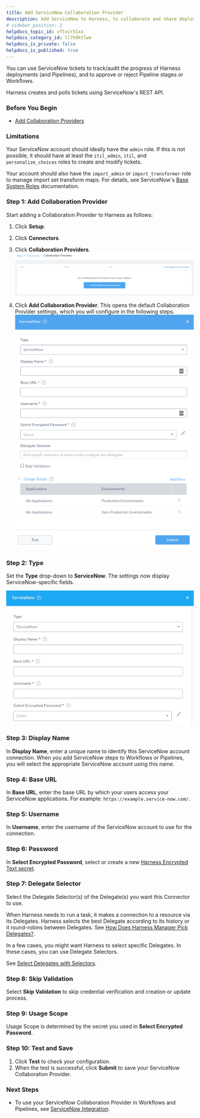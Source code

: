 ```yaml
---
title: Add ServiceNow Collaboration Provider
description: Add ServiceNow to Harness, to collaborate and share deployment info with users and groups.
# sidebar_position: 2
helpdocs_topic_id: vftxcr51xx
helpdocs_category_id: ll7h8ktlwe
helpdocs_is_private: false
helpdocs_is_published: true
---
```


You can use ServiceNow tickets to track/audit the progress of Harness deployments (and Pipelines), and to approve or reject Pipeline stages or Workflows.

Harness creates and polls tickets using ServiceNow's REST API.


### Before You Begin

* [Add Collaboration Providers](collaboration-providers.md)


### Limitations

Your ServiceNow account should ideally have the `admin` role. If this is not possible, it should have at least the `itil_admin`, `itil`, and `personalize_choices` roles to create and modify tickets.

Your account should also have the `import_admin` or `import_transformer` role to manage import set transform maps. For details, see ServiceNow's [Base System Roles](https://docs.servicenow.com/bundle/newyork-platform-administration/page/administer/roles/reference/r_BaseSystemRoles.html) documentation.


### Step 1: Add Collaboration Provider

Start adding a Collaboration Provider to Harness as follows:

1. Click **Setup**.
2. Click **Connectors**.
3. Click **Collaboration Providers**.![](./static/add-service-now-collaboration-provider-25.png)

4. Click **Add Collaboration Provider**. This opens the default Collaboration Provider settings, which you will configure in the following steps.![](./static/add-service-now-collaboration-provider-26.png)



### Step 2: Type

Set the **Type** drop-down to **ServiceNow**. The settings now display ServiceNow-specific fields.

![](./static/add-service-now-collaboration-provider-27.png)

### Step 3: Display Name

In **Display Name**, enter a unique name to identify this ServiceNow account connection. When you add ServiceNow steps to Workflows or Pipelines, you will select the appropriate ServiceNow account using this name.


### Step 4: Base URL

In **Base URL**, enter the base URL by which your users access your ServiceNow applications. For example: `https://example.service-now.com/`.


### Step 5: Username

In **Username**, enter the username of the ServiceNow account to use for the connection.


### Step 6: Password

In **Select Encrypted Password**, select or create a new [Harness Encrypted Text secret](../../security/secrets-management/use-encrypted-text-secrets.md).


### Step 7: Delegate Selector

Select the Delegate Selector(s) of the Delegate(s) you want this Connector to use.

When Harness needs to run a task, it makes a connection to a resource via its Delegates. Harness selects the best Delegate according to its history or it round-robins between Delegates. See [How Does Harness Manager Pick Delegates?](../manage-delegates/delegate-installation.md#how-does-harness-manager-pick-delegates).

In a few cases, you might want Harness to select specific Delegates. In these cases, you can use Delegate Selectors.

See [Select Delegates with Selectors](../manage-delegates/select-delegates-for-specific-tasks-with-selectors.md).

### Step 8: Skip Validation

Select **Skip Validation** to skip credential verification and creation or update process.

### Step 9: Usage Scope

Usage Scope is determined by the secret you used in **Select Encrypted Password**.


### Step 10: Test and Save

1. Click **Test** to check your configuration.
2. When the test is successful, click **Submit** to save your ServiceNow Collaboration Provider.


### Next Steps

* To use your ServiceNow Collaboration Provider in Workflows and Pipelines, see [ServiceNow Integration](../../../continuous-delivery/model-cd-pipeline/workflows/service-now-integration.md).

